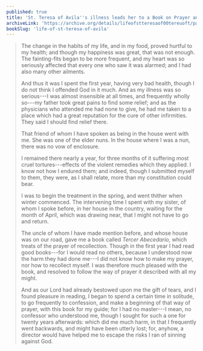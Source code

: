 ```yaml
---
published: true
title: 'St. Teresa of Avila''s illness leads her to a Book on Prayer and Recollection'
archiveLink: 'https://archive.org/details/lifeofstteresaof00tereuoft/page/19?view=theater'
bookSlug: 'life-of-st-teresa-of-avila'
---
```


> The change in the habits of my life, and in my food, proved hurtful to my health; and though my happiness was great, that was not enough. The fainting-fits began to be more frequent, and my heart was so seriously affected that every one who saw it was alarmed; and I had also many other ailments.
>
> And thus it was I spent the first year, having very bad health, though I do not think I offended God in it much. And as my illness was so serious---I was almost insensible at all times, and frequently wholly so---my father took great pains to find some relief; and as the physicians who attended me had none to give, he had me taken to a place which had a great reputation for the cure of other infirmities. They said I should find relief there.
>
> That friend of whom I have spoken as being in the house went with me. She was one of the elder nuns. In the house where I was a nun, there was no vow of enclosure.
>
> I remained there nearly a year, for three months of it suffering most cruel tortures---effects of the violent remedies which they applied. I know not how I endured them; and indeed, though I submitted myself to them, they were, as I shall relate, more than my constitution could bear.
>
> I was to begin the treatment in the spring, and went thither when winter commenced. The intervening time I spent with my sister, of whom I spoke before, in her house in the country, waiting for the month of April, which was drawing near, that I might not have to go and return.
>
> The uncle of whom I have made mention before, and whose house was on our road, gave me a book called *Tercer Abecedario,* which treats of the prayer of recollection. Though in the first year I had read good books---for I would read no others, because I understood now the harm they had done me---I did not know how to make my prayer, nor how to recollect myself. I was therefore much pleased with the book, and resolved to follow the way of prayer it described with all my might.
>
> And as our Lord had already bestowed upon me the gift of tears, and I found pleasure in reading, I began to spend a certain time in solitude, to go frequently to confession, and make a beginning of that way of prayer, with this book for my guide; for I had no master---I mean, no confessor who understood me, though I sought for such a one for twenty years afterwards: which did me much harm, in that I frequently went backwards, and might have been utterly lost; for, anyhow, a director would have helped me to escape the risks I ran of sinning against God.
